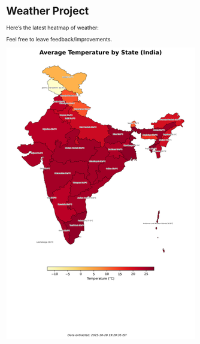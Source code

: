 # Weather Project

Here’s the latest heatmap of weather:

Feel free to leave feedback/improvements.

![India Heatmap](docs/assets/india_heatmap.png?v=00CA2D)
